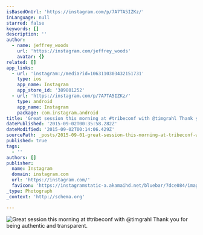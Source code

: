 ```yaml
---
isBasedOnUrl: 'https://instagram.com/p/7A7TA5IZKz/'
inLanguage: null
starred: false
keywords: []
description: ''
author:
  - name: jeffrey_woods
    url: 'https://instagram.com/jeffrey_woods'
    avatar: {}
related: []
app_links:
  - url: 'instagram://media?id=1063110303432151731'
    type: ios
    app_name: Instagram
    app_store_id: '389801252'
  - url: 'https://instagram.com/p/7A7TA5IZKz/'
    type: android
    app_name: Instagram
    package: com.instagram.android
title: 'Great session this morning at #tribeconf with @timgrahl Thank you for being authentic and transparent.'
datePublished: '2015-09-02T00:35:58.282Z'
dateModified: '2015-09-02T00:14:06.429Z'
sourcePath: _posts/2015-09-01-great-session-this-morning-at-tribeconf-with-timgrahl-than.md
published: true
tags:
  - ''
authors: []
publisher:
  name: Instagram
  domain: instagram.com
  url: 'https://instagram.com/'
  favicon: 'https://instagramstatic-a.akamaihd.net/bluebar/7dce084/images/ico/favicon.ico'
_type: Photograph
_context: 'http://schema.org'

---
```

![Great session this morning at #tribeconf with @timgrahl Thank you for being authentic and transparent.](https://igcdn-photos-d-a.akamaihd.net/hphotos-ak-xft1/t51.2885-15/e35/1516114_970061023051555_539423923_n.jpg)
